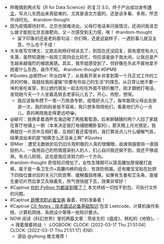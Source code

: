 - 昨晚搞到两点写《R for Data Science》的复习 3.0，终于产出成功发布[博文](https://aetherhjf.netlify.app/2022-02-27-%E6%95%B0%E5%88%86-r-tidyverse/)，写点儿东西出来真挺难的，尤其是语文方面的，还是该多看、多用，怀念作诗时光。 #random-thought
- 因为疫情廊坊封市，北京也很难进出，父母打电话来问我情况，还询问我该怎么做才能到北京去做靶向，又一次感受到无力感，唉！ #random-thought
	- 留下印象的还是老妈那句话：你们啊，还是这副样子，一遇到事儿就没主意，什么也干不成！
- 大半夜写完博文，又跑去和杨仔倾诉去了，到现在还没回复，我有感觉有点儿失落，虽然知道她一般周三周四会比较忙，但应该是由于我太闲，让我总是产生越来越强烈的被疏离感。其实，我早就感受到了，但好像在乐此不疲地拿手捂着什么东西，装作不知。 #random-thought #DPMB
- #Quotes @居然sir: 毕业四年了，从我离开家乡并拿到第一个月正式工作的工资的时候，我就给我妈灌输“你要有你自己的生活”的理念。从日常让她不要一味的省吃省穿，到让她约朋友一起去吃吃外面不错的餐厅，刚才跟她打电话，发现她今天一个人坐着高铁去老家玩儿去了。开心，欣慰，想哭。
	- 我应该每年攒下一笔一万旅游专款，疫情好点儿了，每年能陪父母出去旅游一次，我的妈妈爸爸不容易，我只想多陪陪他们，看着他们开心一点儿，真的再陪我走得更远吧😭。
- @碳可：我俩拿着酒杯去海边喝了两瓶葡萄酒，后来醉醺醺的两个人回了家就在客厅地铺上一倒（本来决定我打地铺她睡卧室的），那天晚上月光很足，我俩就在一片亮中互相盯着，互相盯着还蛮怪的，我打算说点儿什么缓解气氛，结果说出来的是“咱俩怎么还没亲上啊” #Quotes
- @Mier：遭受无数挫折后仍旧乐观积极的人真的很耀眼，由衷佩服那些一直鼓励别人、一直用自己的热情感染别人的人，扪心自问我还做不到，我还不够成熟，有点儿软弱。这也是我应该努力的一个方向。
- #random-thought 奇怪知识增加了，女性生理期可以穿高腰加厚保暖打底裤，属于是一条卫生巾+高腰内裤的组合，有效防侧漏。还有暖宝宝贴在肚脐下四指位置对应的关元穴防宫寒、缓解腹部疼痛，如果有生姜和艾灸条，直接生姜切片然后拿艾灸隔着炙，热气很快就下去，效果非常好！
- #Captrue [你的 Python 包都装到哪了？](https://frostming.com/2019/03-13/where-do-your-packages-go/) 本文终结一切找不到包、可执行文件的问题。
- #Captrue [跳槽求职必备宝典](https://abskoop.com/11465) 备着，时刻准备着！
- #Captrue [CS-Notes：技术面试必备基础知识](https://abskoop.com/12464) 包含 Leetcode、计算机操作系统、计算机网络、系统设计等等一些知识要点。
- NOW 阅读《科幻世界》里的两篇文章：燕垒生的《瘟疫》、韩松的《地铁》。--> 搜着搜着转战  ！
  :LOGBOOK:
  CLOCK: [2022-03-17 Thu 21:51:04]
  CLOCK: [2022-03-17 Thu 21:51:17]
  :END:
	- 源自 @yihong 推文推荐！